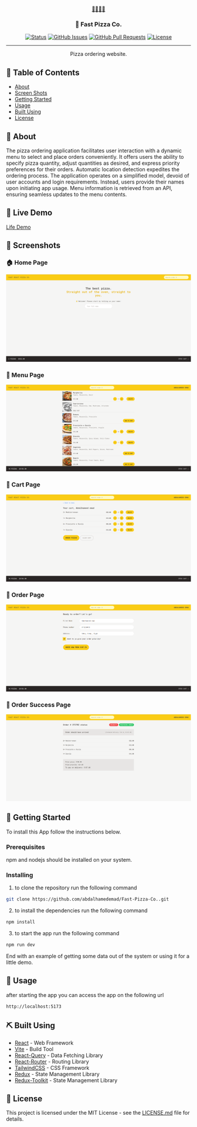 <p align="center">
  <a href="" rel="noopener">
 🍕🍕🍕🍕</a>
</p>

<h3 align="center">🍕 Fast Pizza Co.</h3>

<div align="center">

[![Status](https://img.shields.io/badge/status-active-success.svg)]()
[![GitHub Issues](https://img.shields.io/github/issues/kylelobo/The-Documentation-Compendium.svg)](https://github.com/kylelobo/The-Documentation-Compendium/issues)
[![GitHub Pull Requests](https://img.shields.io/github/issues-pr/kylelobo/The-Documentation-Compendium.svg)](https://github.com/kylelobo/The-Documentation-Compendium/pulls)
[![License](https://img.shields.io/badge/license-MIT-blue.svg)](/LICENSE)

</div>

---

<p align="center"> Pizza ordering website.
    <br> 
</p>

## 📝 Table of Contents

- [About](#about)
- [Screen Shots](#screen_shots)
- [Getting Started](#getting_started)
- [Usage](#usage)
- [Built Using](#built_using)
- [License](#license)

## 🧐 About <a name = "about"></a>

The pizza ordering application facilitates user interaction with a dynamic menu to select and place orders conveniently. It offers users the ability to specify pizza quantity, adjust quantities as desired, and express priority preferences for their orders. Automatic location detection expedites the ordering process. The application operates on a simplified model, devoid of user accounts and login requirements. Instead, users provide their names upon initiating app usage. Menu information is retrieved from an API, ensuring seamless updates to the menu contents.
## 🚀 Live Demo <a name = "life_demo"></a>
<a href="https://fastpizzaco23.netlify.app" target="_blank">Life Demo</a>
## 📸 Screenshots <a name = "screen_shots"></a>

### 🏠 Home Page

![screenshot](https://github.com/abdalhamedemad/Fast-Pizza-Co./blob/main/screenshots/1.png?raw=true)

### 🍕 Menu Page

![screenshot](https://github.com/abdalhamedemad/Fast-Pizza-Co./blob/main/screenshots/2.png?raw=true)

### 🛒 Cart Page

![screenshot](https://github.com/abdalhamedemad/Fast-Pizza-Co./blob/main/screenshots/3.png?raw=true)

### 📝 Order Page

![screenshot](https://github.com/abdalhamedemad/Fast-Pizza-Co./blob/main/screenshots/4.png?raw=true)

### 💯 Order Success Page

![screenshot](https://github.com/abdalhamedemad/Fast-Pizza-Co./blob/main/screenshots/5.png?raw=true)

## 🏁 Getting Started <a name = "getting_started"></a>

To install this App follow the instructions below.

### Prerequisites

npm and nodejs should be installed on your system.

### Installing

1. to clone the repository run the following command

```bash
git clone https://github.com/abdalhamedemad/Fast-Pizza-Co..git
```

2. to install the dependencies run the following command

```bash
npm install
```

3. to start the app run the following command

```bash
npm run dev
```

End with an example of getting some data out of the system or using it for a little demo.

## 🎈 Usage <a name="usage"></a>

after starting the app you can access the app on the following url

```bash
http://localhost:5173
```

## ⛏️ Built Using <a name = "built_using"></a>

- [React](https://reactjs.org/) - Web Framework
- [Vite](https://vitejs.dev/) - Build Tool
- [React-Query](https://react-query.tanstack.com/) - Data Fetching Library
- [React-Router](https://reactrouter.com/) - Routing Library
- [TailwindCSS](https://tailwindcss.com/) - CSS Framework
- [Redux](https://redux.js.org/) - State Management Library
- [Redux-Toolkit](https://redux-toolkit.js.org/) - State Management Library

## 📄 License <a name = "authors"></a>

This project is licensed under the MIT License - see the [LICENSE.md](/LICENSE) file for details.
